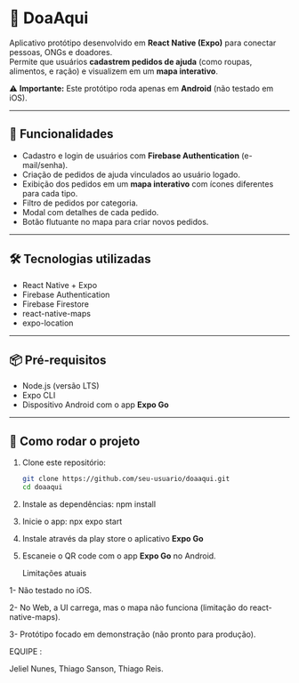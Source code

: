 # 📱 DoaAqui

Aplicativo protótipo desenvolvido em **React Native (Expo)** para conectar pessoas, ONGs e doadores.  
Permite que usuários **cadastrem pedidos de ajuda** (como roupas, alimentos, e ração) e visualizem em um **mapa interativo**.

⚠️ **Importante:** Este protótipo roda apenas em **Android** (não testado em iOS).

---

## 🚀 Funcionalidades
- Cadastro e login de usuários com **Firebase Authentication** (e-mail/senha).
- Criação de pedidos de ajuda vinculados ao usuário logado.
- Exibição dos pedidos em um **mapa interativo** com ícones diferentes para cada tipo.
- Filtro de pedidos por categoria.
- Modal com detalhes de cada pedido.
- Botão flutuante no mapa para criar novos pedidos.

---

## 🛠️ Tecnologias utilizadas
- React Native + Expo
- Firebase Authentication
- Firebase Firestore
- react-native-maps
- expo-location

---

## 📦 Pré-requisitos
- Node.js (versão LTS)
- Expo CLI
- Dispositivo Android com o app **Expo Go**

---

## 🔧 Como rodar o projeto

1. Clone este repositório:
   ```bash
   git clone https://github.com/seu-usuario/doaaqui.git
   cd doaaqui

2. Instale as dependências: 
   npm install

3. Inicie o app:
   npx expo start

5. Instale através da play store o aplicativo **Expo Go**

6. Escaneie o QR code com o app **Expo Go** no Android.

   Limitações atuais

1- Não testado no iOS.

2- No Web, a UI carrega, mas o mapa não funciona (limitação do react-native-maps).

3- Protótipo focado em demonstração (não pronto para produção).

EQUIPE :

Jeliel Nunes, Thiago Sanson, Thiago Reis.


